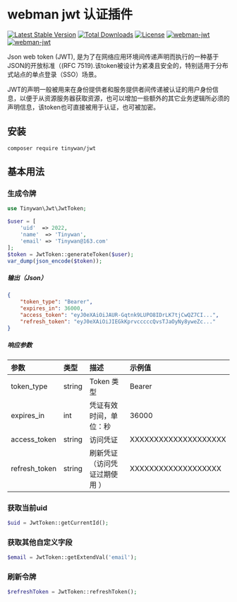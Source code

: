 # webman jwt 认证插件

[![Latest Stable Version](http://poser.pugx.org/tinywan/jwt/v)](https://packagist.org/packages/tinywan/jwt)
[![Total Downloads](http://poser.pugx.org/tinywan/jwt/downloads)](https://packagist.org/packages/tinywan/jwt) 
[![License](http://poser.pugx.org/tinywan/jwt/license)](https://packagist.org/packages/tinywan/jwt) 
[![webman-jwt](https://img.shields.io/github/last-commit/tinywan/jwt/main)]()
[![webman-jwt](https://img.shields.io/github/v/tag/tinywan/jwt?color=ff69b4)]()

Json web token (JWT), 是为了在网络应用环境间传递声明而执行的一种基于JSON的开放标准（(RFC 7519).该token被设计为紧凑且安全的，特别适用于分布式站点的单点登录（SSO）场景。

JWT的声明一般被用来在身份提供者和服务提供者间传递被认证的用户身份信息，以便于从资源服务器获取资源，也可以增加一些额外的其它业务逻辑所必须的声明信息，该token也可直接被用于认证，也可被加密。

## 安装

```shell
composer require tinywan/jwt
```

##  基本用法

### 生成令牌

```php
use Tinywan\Jwt\JwtToken;

$user = [
    'uid'  => 2022,
    'name'  => 'Tinywan',
    'email' => 'Tinywan@163.com'
];
$token = JwtToken::generateToken($user);
var_dump(json_encode($token));
```

##### 输出（Json）
```json
{
    "token_type": "Bearer",
    "expires_in": 36000,
    "access_token": "eyJ0eXAiOiJAUR-Gqtnk9LUPO8IDrLK7tjCwQZ7CI...",
    "refresh_token": "eyJ0eXAiOiJIEGkKprvcccccQvsTJaOyNy8yweZc..."
}
```

##### 响应参数

| 参数|类型|描述|示例值|
|:---|:---|:---|:---|
|token_type| string |Token 类型 | Bearer |
|expires_in| int |凭证有效时间，单位：秒 | 36000 |
|access_token| string |访问凭证 | XXXXXXXXXXXXXXXXXXXX|
|refresh_token| string | 刷新凭证（访问凭证过期使用 ） | XXXXXXXXXXXXXXXXXXX|

### 获取当前uid

```php
$uid = JwtToken::getCurrentId();
```

### 获取其他自定义字段

```php
$email = JwtToken::getExtendVal('email');
```

### 刷新令牌

```php
$refreshToken = JwtToken::refreshToken();
```
